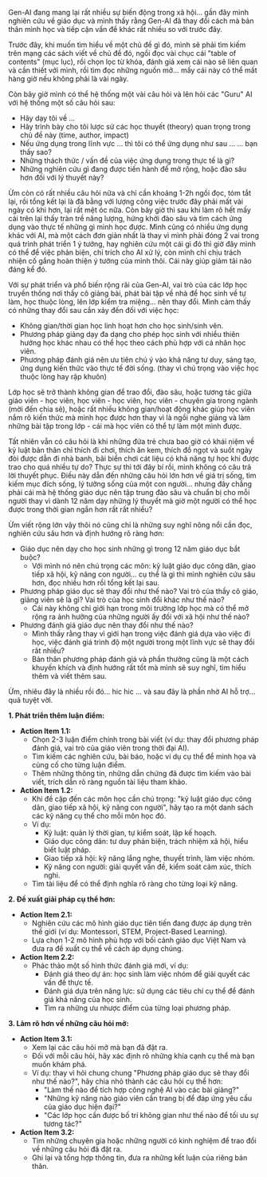 Gen-AI đang mang lại rất nhiều sự biến động trong xã hội... gần đây mình nghiên
cứu về giáo dục và mình thấy rằng Gen-AI đã thay đổi cách mà bản thân mình học
và tiếp cận vấn đề khác rất nhiều so với trước đây.

Trước đây, khi muốn tìm hiểu về một chủ đề gì đó, mình sẽ phải tìm kiếm trên
mạng các sách viết về chủ đề đó, ngồi đọc vài chục cái "table of contents" (mục
lục), rồi chọn lọc từ khóa, đánh giá xem cái nào sẽ liên quan và cần thiết với
mình, rồi tìm đọc những nguồn mở... mấy cái này có thể mất hàng giờ nếu không
phải là vài ngày.

Còn bây giờ mình có thể hệ thống một vài câu hỏi và lên hỏi các "Guru" AI với hệ
thống một số câu hỏi sau:

- Hãy dạy tôi về ...
- Hãy trình bày cho tôi lược sử các học thuyết (theory) quan trọng trong chủ đề
  này (time, author, impact)
- Nếu ứng dụng trong lĩnh vực ... thì tôi có thể ứng dụng như sau ... ... bạn
  thấy sao?
- Những thách thức / vấn đề của việc ứng dụng trong thực tế là gì?
- Những nghiên cứu gì đang được tiến hành để mở rộng, hoặc đào sâu hơn đối với
  lý thuyết này?

Ừm còn có rất nhiều câu hỏi nữa và chỉ cần khoảng 1-2h ngồi đọc, tóm tắt lại,
rồi tổng kết lại là đã bằng với lượng công việc trước đây phải mất vài ngày có
khi hơn, lại rất mệt óc nữa. Còn bây giờ thì sau khi làm rõ hết mấy cái trên lại
thấy tràn trề năng lượng, hứng khởi đào sâu và tìm cách ứng dụng vào thực tế
những gì mình học được. Mình cũng có nhiều ứng dụng khác với AI, mà một cách đơn
giản nhất là thay vì mình phải đóng 2 vai trong quá trình phát triển 1 ý tưởng,
hay nghiên cứu một cái gì đó thì giờ đây mình có thể để việc phản biện, chỉ
trích cho AI xử lý, còn mình chỉ chịu trách nhiện cố gắng hoàn thiện ý tưởng của
mình thôi. Cái này giúp giảm tải não đáng kể đó.

Với sự phát triển và phổ biến rộng rãi của Gen-AI, vai trò của các lớp học
truyền thống nơi thầy cô giảng bài, phát bài tập về nhà để học sinh về tự làm,
học thuộc lòng, lên lớp kiểm tra miệng... nên thay đổi. Mình cảm thấy có những
thay đổi sau cần xảy đến đối với việc học:

- Không gian/thời gian học linh hoạt hơn cho học sinh/sinh vên.
- Phương pháp giảng dạy đa dạng cho phép học sinh với nhiều thiên hướng học khác
  nhau có thể học theo cách phù hợp với cá nhân học viên.
- Phương pháp đánh giá nên ưu tiên chú ý vào khả năng tư duy, sáng tạo, ứng dụng
  kiến thức vào thực tế đời sống. (thay vì chú trọng vào việc học thuộc lòng hay
  rập khuôn)

Lớp học sẽ trở thành không gian để trao đổi, đào sâu, hoặc tương tác giữa giáo
viên - học viên, học viên - học viên, học viên - chuyên gia trong ngành (mời đến
chia sẻ), hoặc rất nhiều không gian/hoạt động khác giúp học viên nắm rõ kiến
thức mà mình học được hơn thay vì là ngồi nghe giảng và làm những bài tập trong
lớp - cái mà học viên có thể tự làm một mình được.

Tất nhiên vẫn có câu hỏi là khi những đứa trẻ chưa bao giờ có khái niệm về kỷ
luật bản thân chỉ thích đi chơi, thích ăn kem, thích đồ ngọt và suốt ngày đòi
được dẫn đi nhà banh, bãi biển chơi cát liệu có khả năng tự học khi được trao
cho quá nhiều tự do? Thực sự thì tới đây bí rồi, mình không có câu trả lời
thuyết phục. Điều này dẫn đến những câu hỏi lớn hơn về giá trị sống, tìm kiếm
mục đích sống, lý tưởng sống của một con người... nhưng đây chẳng phải cái mà hệ
thống giáo dục nên tập trung đào sâu và chuẩn bị cho mỗi người thay vì dành 12
năm dạy những lý thuyết mà giờ một người có thể học được trong thời gian ngắn
hơn rất rất nhiều?

Ừm viết rộng lớn vậy thôi nó cũng chỉ là những suy nghĩ nông nổi cần đọc, nghiên
cứu sâu hơn và định hướng rõ ràng hơn:

- Giáo dục nên dạy cho học sinh những gì trong 12 năm giáo dục bắt buộc?
  - Với mình nó nên chú trọng các môn: kỷ luật giáo dục công dân, giao tiếp xã
    hội, kỹ năng con người... cụ thể là gì thì mình nghiên cứu sâu hơn, đọc
    nhiều hơn rồi tổng kết lại sau.
- Phương pháp giáo dục sẽ thay đổi như thế nào? Vai trò của thầy cô giáo, giảng
  viên sẽ là gì? Vai trò của học sinh đổi khác như thế nào?
  - Cái này không chỉ giới hạn trong môi trường lớp học mà có thể mở rộng ra ảnh
    hưởng của những người ấy đối với xã hội như thế nào?
- Phương đánh giá giáo dục nên thay đổi như thế nào?
  - Mình thấy rằng thay vì giới hạn trong việc đánh giá dựa vào việc đi học,
    việc đánh giá trình độ một người trong một lĩnh vực sẽ thay đổi rât nhiều?
  - Bản thân phương pháp đánh giá và phần thưởng cũng là một cách khuyến khích
    và định hướng rất tốt mà mình sẽ suy nghĩ, tìm hiểu thêm và viết thêm sau.

Ừm, nhiêu đây là nhiều rồi đó... hic hic ... và sau đây là phần nhờ AI hỗ trợ...
quá tuyệt vời.

**1. Phát triển thêm luận điểm:**

- **Action Item 1.1:**
  - Chọn 2-3 luận điểm chính trong bài viết (ví dụ: thay đổi phương pháp đánh
    giá, vai trò của giáo viên trong thời đại AI).
  - Tìm kiếm các nghiên cứu, bài báo, hoặc ví dụ cụ thể để minh họa và củng cố
    cho từng luận điểm.
  - Thêm những thông tin, những dẫn chứng đã được tìm kiếm vào bài viết, trích
    dẫn rõ ràng nguồn tài liệu tham khảo.
- **Action Item 1.2:**
  - Khi đề cập đến các môn học cần chú trọng: "kỷ luật giáo dục công dân, giao
    tiếp xã hội, kỹ năng con người", hãy tạo ra một danh sách các kỹ năng cụ thể
    cho mỗi môn học đó.
  - Ví dụ:
    - Kỷ luật: quản lý thời gian, tự kiểm soát, lập kế hoạch.
    - Giáo dục công dân: tư duy phản biện, trách nhiệm xã hội, hiểu biết luật
      pháp.
    - Giao tiếp xã hội: kỹ năng lắng nghe, thuyết trình, làm việc nhóm.
    - Kỹ năng con người: giải quyết vấn đề, kiểm soát cảm xúc, thích nghi.
  - Tìm tài liệu để có thể định nghĩa rõ ràng cho từng loại kỹ năng.

**2. Đề xuất giải pháp cụ thể hơn:**

- **Action Item 2.1:**
  - Nghiên cứu các mô hình giáo dục tiên tiến đang được áp dụng trên thế giới
    (ví dụ: Montessori, STEM, Project-Based Learning).
  - Lựa chọn 1-2 mô hình phù hợp với bối cảnh giáo dục Việt Nam và đưa ra đề
    xuất cụ thể về cách áp dụng chúng.
- **Action Item 2.2:**
  - Phác thảo một số hình thức đánh giá mới, ví dụ:
    - Đánh giá theo dự án: học sinh làm việc nhóm để giải quyết các vấn đề thực
      tế.
    - Đánh giá dựa trên năng lực: sử dụng các tiêu chí cụ thể để đánh giá khả
      năng của học sinh.
    - Tìm ra những ưu nhược điểm của từng loại phương pháp.

**3. Làm rõ hơn về những câu hỏi mở:**

- **Action Item 3.1:**
  - Xem lại các câu hỏi mở mà bạn đã đặt ra.
  - Đối với mỗi câu hỏi, hãy xác định rõ những khía cạnh cụ thể mà bạn muốn khám
    phá.
  - Ví dụ: thay vì hỏi chung chung "Phương pháp giáo dục sẽ thay đổi như thế
    nào?", hãy chia nhỏ thành các câu hỏi cụ thể hơn:
    - "Làm thế nào để tích hợp công nghệ AI vào các bài giảng?"
    - "Những kỹ năng nào giáo viên cần trang bị để đáp ứng yêu cầu của giáo dục
      hiện đại?"
    - "Các lớp học cần được bố trí không gian như thế nào để tối ưu sự tương
      tác?"
- **Action Item 3.2:**
  - Tìm những chuyên gia hoặc những người có kinh nghiệm để trao đổi về những
    câu hỏi đã đặt ra.
  - Ghi lại và tổng hợp thông tin, đưa ra những kết luận của riêng bản thân.
